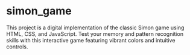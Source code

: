 # simon_game
This project is a digital implementation of the classic Simon game using HTML, CSS, and JavaScript. Test your memory and pattern recognition skills with this interactive game featuring vibrant colors and intuitive controls.

